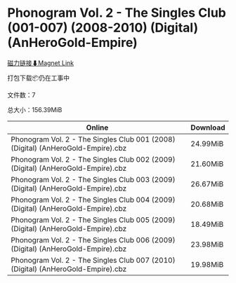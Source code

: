 # Phonogram Vol. 2 - The Singles Club (001-007) (2008-2010) (Digital) (AnHeroGold-Empire)

[磁力链接⬇Magnet Link](magnet:?xt=urn:btih:4e2c0c6582209447ccc3057404b307b2aa7b5496&dn=Phonogram%20Vol.%202%20-%20The%20Singles%20Club%20%28001-007%29%20%282008-2010%29%20%28Digital%29%20%28AnHeroGold-Empire%29)

打包下载📦仍在工事中

文件数：7

总大小：156.39MiB

Online | Download
--- | ---
Phonogram Vol. 2 - The Singles Club 001 (2008) (Digital) (AnHeroGold-Empire).cbz | 24.99MiB
Phonogram Vol. 2 - The Singles Club 002 (2009) (Digital) (AnHeroGold-Empire).cbz | 21.60MiB
Phonogram Vol. 2 - The Singles Club 003 (2009) (Digital) (AnHeroGold-Empire).cbz | 26.67MiB
Phonogram Vol. 2 - The Singles Club 004 (2009) (Digital) (AnHeroGold-Empire).cbz | 20.68MiB
Phonogram Vol. 2 - The Singles Club 005 (2009) (Digital) (AnHeroGold-Empire).cbz | 18.49MiB
Phonogram Vol. 2 - The Singles Club 006 (2009) (Digital) (AnHeroGold-Empire).cbz | 23.98MiB
Phonogram Vol. 2 - The Singles Club 007 (2010) (Digital) (AnHeroGold-Empire).cbz | 19.98MiB